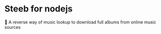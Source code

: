 # Steeb for nodejs
:musical_note: A reverse way of music lookup to download full albums from online music sources
